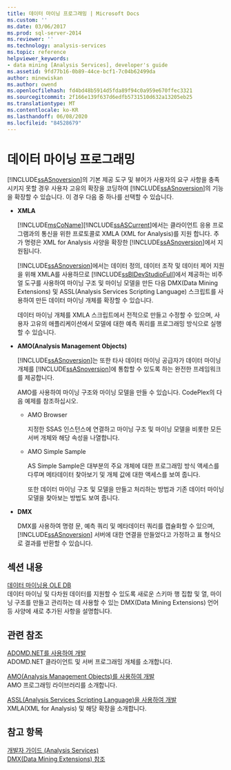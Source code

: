 ```yaml
---
title: 데이터 마이닝 프로그래밍 | Microsoft Docs
ms.custom: ''
ms.date: 03/06/2017
ms.prod: sql-server-2014
ms.reviewer: ''
ms.technology: analysis-services
ms.topic: reference
helpviewer_keywords:
- data mining [Analysis Services], developer's guide
ms.assetid: 9fd77b16-0b89-44ce-bcf1-7c04b62499da
author: minewiskan
ms.author: owend
ms.openlocfilehash: fd4bd48b5914d5fda89f94c0a959e670ffec3321
ms.sourcegitcommit: 2f166e139f637d6edfb5731510d632a13205eb25
ms.translationtype: MT
ms.contentlocale: ko-KR
ms.lasthandoff: 06/08/2020
ms.locfileid: "84528679"
---
```

# <a name="data-mining-programming"></a>데이터 마이닝 프로그래밍
  [!INCLUDE[ssASnoversion](../../includes/ssasnoversion-md.md)]의 기본 제공 도구 및 뷰어가 사용자의 요구 사항을 충족시키지 못할 경우 사용자 고유의 확장을 코딩하여 [!INCLUDE[ssASnoversion](../../includes/ssasnoversion-md.md)]의 기능을 확장할 수 있습니다. 이 경우 다음 중 하나를 선택할 수 있습니다.  
  
-   **XMLA**  
  
     [!INCLUDE[msCoName](../../includes/msconame-md.md)][!INCLUDE[ssASCurrent](../../includes/ssascurrent-md.md)]에서는 클라이언트 응용 프로그램과의 통신을 위한 프로토콜로 XMLA (XML for Analysis)를 지원 합니다. 추가 명령은 XML for Analysis 사양을 확장한 [!INCLUDE[ssASnoversion](../../includes/ssasnoversion-md.md)]에서 지원됩니다.  
  
     [!INCLUDE[ssASnoversion](../../includes/ssasnoversion-md.md)]에서는 데이터 정의, 데이터 조작 및 데이터 제어 지원을 위해 XMLA를 사용하므로 [!INCLUDE[ssBIDevStudioFull](../../includes/ssbidevstudiofull-md.md)]에서 제공하는 비주얼 도구를 사용하여 마이닝 구조 및 마이닝 모델을 만든 다음 DMX(Data Mining Extensions) 및 ASSL(Analysis Services Scripting Language) 스크립트를 사용하여 만든 데이터 마이닝 개체를 확장할 수 있습니다.  
  
     데이터 마이닝 개체를 XMLA 스크립트에서 전적으로 만들고 수정할 수 있으며, 사용자 고유의 애플리케이션에서 모델에 대한 예측 쿼리를 프로그래밍 방식으로 실행할 수 있습니다.  
  
-   **AMO(Analysis Management Objects)**  
  
     [!INCLUDE[ssASnoversion](../../includes/ssasnoversion-md.md)]는 또한 타사 데이터 마이닝 공급자가 데이터 마이닝 개체를 [!INCLUDE[ssASnoversion](../../includes/ssasnoversion-md.md)]에 통합할 수 있도록 하는 완전한 프레임워크를 제공합니다.  
  
     AMO를 사용하여 마이닝 구조와 마이닝 모델을 만들 수 있습니다. CodePlex의 다음 예제를 참조하십시오.  
  
    -   AMO Browser  
  
         지정한 SSAS 인스턴스에 연결하고 마이닝 구조 및 마이닝 모델을 비롯한 모든 서버 개체와 해당 속성을 나열합니다.  
  
    -   AMO Simple Sample  
  
         AS Simple Sample은 대부분의 주요 개체에 대한 프로그래밍 방식 액세스를 다루며 메타데이터 찾아보기 및 개체 값에 대한 액세스를 보여 줍니다.  
  
         또한 데이터 마이닝 구조 및 모델을 만들고 처리하는 방법과 기존 데이터 마이닝 모델을 찾아보는 방법도 보여 줍니다.  
  
-   **DMX**  
  
     DMX를 사용하여 명령 문, 예측 쿼리 및 메타데이터 쿼리를 캡슐화할 수 있으며, [!INCLUDE[ssASnoversion](../../includes/ssasnoversion-md.md)] 서버에 대한 연결을 만들었다고 가정하고 표 형식으로 결과를 반환할 수 있습니다.  
  
## <a name="in-this-section"></a>섹션 내용  
 [데이터 마이닝용 OLE DB](../../../2014/analysis-services/dev-guide/ole-db-for-data-mining.md)  
 데이터 마이닝 및 다차원 데이터를 지원할 수 있도록 새로운 스키마 행 집합 및 열, 마이닝 구조를 만들고 관리하는 데 사용할 수 있는 DMX(Data Mining Extensions) 언어 등 사양에 새로 추가된 사항을 설명합니다.  
  
## <a name="related-reference"></a>관련 참조  
 [ADOMD.NET를 사용하여 개발](https://docs.microsoft.com/bi-reference/adomd/developing-with-adomd-net)  
 ADOMD.NET 클라이언트 및 서버 프로그래밍 개체를 소개합니다.  
  
 [AMO&#40;Analysis Management Objects&#41;를 사용하여 개발](https://docs.microsoft.com/bi-reference/amo/developing-with-analysis-management-objects-amo)  
 AMO 프로그래밍 라이브러리를 소개합니다.  
  
 [ASSL&#40;Analysis Services Scripting Language&#41;을 사용하여 개발](../multidimensional-models/scripting-language-assl/developing-with-analysis-services-scripting-language-assl.md)  
 XMLA(XML for Analysis) 및 해당 확장을 소개합니다.  
  
## <a name="see-also"></a>참고 항목  
 [개발자 가이드 &#40;Analysis Services&#41;](../analysis-services-developer-documentation.md)   
 [DMX&#40;Data Mining Extensions&#41; 참조](/sql/dmx/data-mining-extensions-dmx-reference)  
  
  
